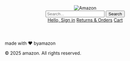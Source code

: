 <!DOCTYPE html>
<html lang="en">

<head>
    <meta charset="UTF-8">
    <meta name="viewport" content="width=device-width, initial-scale=1.0">
    <title>Document</title>
    <link rel="stylesheet" href="style.css">
</head>

<header>
    <div class="logo">
        <img src="www.amazon.com"" alt=" Amazon">
    </div>
    <div class="search-bar">
        <input type="text" placeholder="Search...">
        <button>Search</button>
    </div>
    <div class="nav-links">
        <a href="#">Hello, Sign in</a>
        <a href="#">Returns & Orders</a>
        <a href="#">Cart</a>
    </div>
</header>
<div id="content">
    <div id="contentbox" style="background-color: rgba(255, 0, 0, 0.5);"></div>
    <div id="contentbox" style="background-color: rgba(0, 255, 0, 0.5);"></div>
    <div id="contentbox" style="background-color: rgba(0, 0, 255, 0.5);"></div>
</div>
<footer id="foot">
    <p>made with &hearts; byamazon</p>
    <p>&copy; 2025 amazon. All rights reserved.</p>
</footer>

</html>
